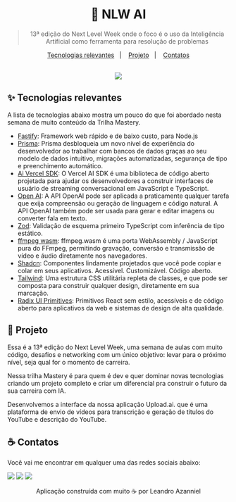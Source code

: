 <div align="center">
  <h1>
    🤖 NLW AI
  </h1>
  
  > 13ª edição do Next Level Week onde o foco é o uso da Inteligência Artificial como ferramenta para resolução de problemas
  
  <p align="center">
    <a href="#-tecnologias-relevantes">Tecnologias relevantes</a>&nbsp;&nbsp;&nbsp;|&nbsp;&nbsp;&nbsp;
    <a href="#-projeto">Projeto</a>&nbsp;&nbsp;&nbsp;|&nbsp;&nbsp;&nbsp;
    <a href="#-contatos">Contatos</a>
  </p>
  
  <br />
  
  <img src="https://github.com/Azanniel/nlw-ia/assets/71537090/2fcaee3c-47df-44d5-bebc-0f8783b05299" />
</div>

## ✨ Tecnologias relevantes

A lista de tecnologias abaixo mostra um pouco do que foi abordado nesta semana de muito conteúdo da Trilha Mastery.

- [Fastify](https://fastify.dev/): Framework web rápido e de baixo custo, para Node.js
- [Prisma](https://www.prisma.io/): Prisma desbloqueia um novo nível de experiência do desenvolvedor ao trabalhar com bancos de dados graças ao seu modelo de dados intuitivo, migrações automatizadas, segurança de tipo e preenchimento automático.
- [Ai Vercel SDK](https://sdk.vercel.ai/docs): O Vercel AI SDK é uma biblioteca de código aberto projetada para ajudar os desenvolvedores a construir interfaces de usuário de streaming conversacional em JavaScript e TypeScript.
- [Open AI](https://platform.openai.com/docs/introduction): A API OpenAI pode ser aplicada a praticamente qualquer tarefa que exija compreensão ou geração de linguagem e código natural. A API OpenAI também pode ser usada para gerar e editar imagens ou converter fala em texto.
- [Zod](https://zod.dev/): Validação de esquema primeiro TypeScript com inferência de tipo estático.
- [ffmpeg wasm](https://ffmpegwasm.netlify.app/): ffmpeg.wasm é uma porta WebAssembly / JavaScript pura do FFmpeg, permitindo gravação, conversão e transmissão de vídeo e áudio diretamente nos navegadores.
- [Shadcn](https://ui.shadcn.com/): Componentes lindamente projetados que você pode copiar e colar em seus aplicativos. Acessível. Customizável. Código aberto.
- [Tailwind](https://tailwindcss.com/): Uma estrutura CSS utilitária repleta de classes, e que pode ser composta para construir qualquer design, diretamente em sua marcação.
- [Radix UI Primitives](https://www.radix-ui.com/primitives): Primitivos React sem estilo, acessíveis e de código aberto para aplicativos da web e sistemas de design de alta qualidade.

## 🌟 Projeto

Essa é a 13ª edição do Next Level Week, uma semana de aulas com muito código, desafios e networking com um único objetivo: levar para o próximo nível, seja qual for o momento de carreira.

Nessa trilha Mastery é para quem é dev e quer dominar novas tecnologias criando um projeto completo e criar um diferencial pra construir o futuro da sua carreira com IA.

Desenvolvemos a interface da nossa aplicação Upload.ai. que é uma plataforma de envio de vídeos para transcrição e geração de títulos do YouTube e descrição do YouTube.

## ☕ Contatos

Você vai me encontrar em qualquer uma das redes sociais abaixo:

<a href = "mailto: leo.azannielttt@gmail.com"><img src="https://img.shields.io/badge/-Gmail-%23EA4335?style=for-the-badge&logo=gmail&logoColor=white" target="_blank" margin-right="10px"></a>
<a href="https://www.linkedin.com/in/leandroazanniel/" target="_blank"><img src="https://img.shields.io/badge/-LinkedIn-%230077B5?style=for-the-badge&logo=linkedin&logoColor=white" target="_blank"></a>
<a href="https://api.whatsapp.com/send?phone=5592985406269" target="_blank"><img src="https://img.shields.io/badge/-WhatsApp-%25D366?style=for-the-badge&logo=whatsapp&logoColor=white" target="_blank"></a>


<p align="center">Aplicação construída com muito ☕ por Leandro Azanniel</p>
